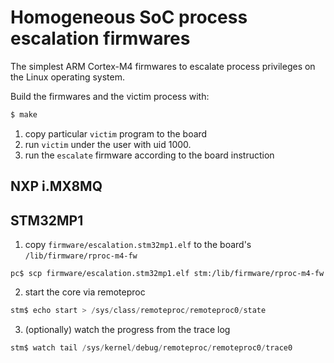 # Homogeneous SoC process escalation firmwares

The simplest ARM Cortex-M4 firmwares to escalate process privileges on the Linux operating system.

Build the firmwares and the victim process with:
```sh
$ make
```

1. copy particular `victim` program to the board
2. run `victim` under the user with uid 1000.
3. run the `escalate` firmware according to the board instruction

## NXP i.MX8MQ

## STM32MP1

1. copy `firmware/escalation.stm32mp1.elf` to the board's `/lib/firmware/rproc-m4-fw`
```
pc$ scp firmware/escalation.stm32mp1.elf stm:/lib/firmware/rproc-m4-fw
```
2. start the core via remoteproc
```c
stm$ echo start > /sys/class/remoteproc/remoteproc0/state
```
3. (optionally) watch the progress from the trace log
```c
stm$ watch tail /sys/kernel/debug/remoteproc/remoteproc0/trace0
```
